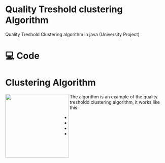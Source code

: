 # Quality Treshold clustering Algorithm
Quality Treshold Clustering algorithm in java (University Project)

# 💻 Code

# Clustering Algorithm

<img src="" align="left" width=200>

The algorithm is an example of the quality tresholdd clustering algorithm, it works like this:

-
-
-
-

